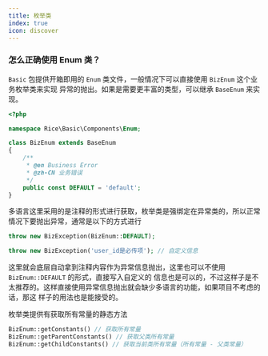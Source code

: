 ```yaml
---
title: 枚举类
index: true
icon: discover
---
```


### 怎么正确使用 Enum 类？

`Basic` 包提供开箱即用的 `Enum` 类文件，一般情况下可以直接使用 `BizEnum` 这个业务枚举类来实现
异常的抛出。如果是需要更丰富的类型，可以继承 `BaseEnum` 来实现。

```php
<?php

namespace Rice\Basic\Components\Enum;

class BizEnum extends BaseEnum
{
    /**
     * @en Business Error
     * @zh-CN 业务错误
     */
    public const DEFAULT = 'default';
}

```

多语言这里采用的是注释的形式进行获取，枚举类是强绑定在异常类的，所以正常情况下要抛出异常，通常是以下的方式进行

```php
throw new BizException(BizEnum::DEFAULT);

throw new BizException('user_id是必传项'); // 自定义信息
```

这里就会底层自动拿到注释内容作为异常信息抛出，这里也可以不使用 `BizEnum::DEFAULT` 的形式，直接写入自定义的
信息也是可以的，不过这样子是不太推荐的。这样直接使用异常信息抛出就会缺少多语言的功能，如果项目不考虑的话，那这
样子的用法也是能接受的。

枚举类提供有获取所有常量的静态方法
```php
BizEnum::getConstants() // 获取所有常量
BizEnum::getParentConstants() // 获取父类所有常量
BizEnum::getChildConstants() // 获取当前类所有常量（所有常量 - 父类常量）
```

